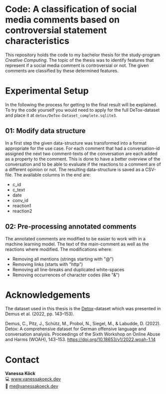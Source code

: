 # Code: A classification of social media comments based on controversial statement characteristics

This repository holds the code to my bachelor thesis for the study-program 
*Creative Computing*. The topic of the thesis was to identify features 
that represent if a social media comment is controversial or not. The given comments
are classified by these determined features.

# Experimental Setup
In the following the process for getting to the final result will be explained. To try the 
code yourself you would need to apply for the full DeTox-dataset and place it at `detox/DeTox-Dataset_complete.sqlite3`.

## 01: Modify data structure
In a first step the given data-structure was transformed into a format appropriate for the use case.
For each comment that had a conversation-id assigned the next two comment-texts of the conversation are each added 
as a property to the comment. This is done to have a better overview of the conversation and to be able to evaluate
if the reactions to a comment are of a different opinion or not. The resulting data-structure is saved as a CSV-file.
The available columns in the end are:
- c_id
- c_text
- date
- conv_id
- reaction1
- reaction2

## 02: Pre-processing annotated comments
The annotated comments are modified to be easier to work with in a machine learning model. 
The text of the main-comment as well as the reactions where modified.
The modifications where:
- Removing all mentions (strings starting with "@")
- Removing links (starts with "http")
- Removing all line-breaks and duplicated white-spaces
- Removing occurrences of character codes (like "&amp;")


# Acknowledgements
The dataset used in this thesis is the [Detox](https://github.com/hdaSprachtechnologie/detox)-dataset 
which was presented in Demus et al. (2022, pp. 143–153). 

Demus, C., Pitz, J., Schütz, M., Probol, N., Siegel, M., & Labudde, D. (2022). Detox: A
comprehensive dataset for German offensive language and conversation analysis.
Proceedings of the Sixth Workshop on Online Abuse and Harms (WOAH), 143–153. https://doi.org/10.18653/v1/2022.woah-1.14

# Contact
**Vanessa Köck** \
💻 www.vanessakoeck.dev \
📧 me@vanessakoeck.dev
